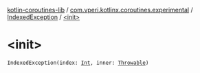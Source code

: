 [kotlin-coroutines-lib](../../index.md) / [com.vperi.kotlinx.coroutines.experimental](../index.md) / [IndexedException](index.md) / [&lt;init&gt;](./-init-.md)

# &lt;init&gt;

`IndexedException(index: `[`Int`](https://kotlinlang.org/api/latest/jvm/stdlib/kotlin/-int/index.html)`, inner: `[`Throwable`](https://kotlinlang.org/api/latest/jvm/stdlib/kotlin/-throwable/index.html)`)`